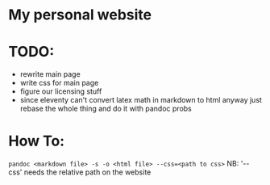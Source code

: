 # My personal website

# TODO:
* rewrite main page
* write css for main page
* figure our licensing stuff
* since eleventy can't convert latex math in markdown to html anyway just rebase the whole thing and do it with pandoc probs

# How To:
`pandoc <markdown file> -s -o <html file> --css=<path to css>`
NB: '--css' needs the relative path on the website
